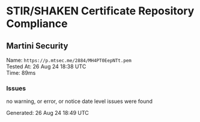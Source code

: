 # STIR/SHAKEN Certificate Repository Compliance

## Martini Security

Name: `https://p.mtsec.me/2884/MH4PT0EepNTt.pem`\
Tested At: 26 Aug 24 18:38 UTC\
Time: 89ms

### Issues

no warning, or error, or notice date level issues were found

Generated: 26 Aug 24 18:49 UTC